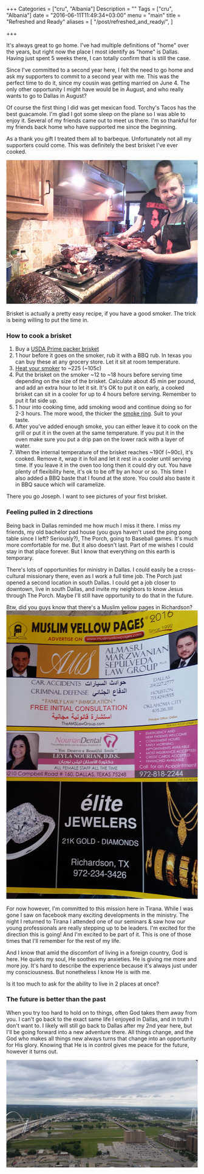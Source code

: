 +++
Categories = ["cru", "Albania"]
Description = ""
Tags = ["cru", "Albania"]
date = "2016-06-11T11:49:34+03:00"
menu = "main"
title = "Refreshed and Ready"
aliases = [
  "/post/refreshed_and_ready/",
]

+++

It's always great to go home.  I've had multiple definitions of "home" over the years, but right now the place I most identify as "home" is Dallas.  Having just spent 5 weeks there, I can totally confirm that is still the case.

Since I've committed to a second year here, I felt the need to go home and ask my supporters to commit to a second year with me.  This was the perfect time to do it, since my cousin was getting married on June 4.  The only other opportunity I might have would be in August, and who really wants to go to Dallas in August?

Of course the first thing I did was get mexican food.  Torchy's Tacos has the best guacamole.  I'm glad I got some sleep on the plane so I was able to enjoy it.  Several of my friends came out to meet us there.  I'm so thankful for my friends back home who have supported me since the beginning.

As a thank you gift I treated them all to barbeque.  Unfortunately not all my supporters could come.  This was definitely the best brisket I've ever cooked.

![Some delicious meat](/images/2016/bbq_06_05_2016.jpg)

Brisket is actually a pretty easy recipe, if you have a good smoker.  The trick is being willing to put the time in.

### How to cook a brisket
1. Buy a [USDA Prime packer brisket](http://www.texasmonthly.com/food/bbq-anatomy-101-know-your-brisket/)
2. 1 hour before it goes on the smoker, rub it with a BBQ rub.  In texas you can buy these at any grocery store.  Let it sit at room temperature.
3. [Heat your smoker](http://www.wikihow.com/Use-a-Charcoal-Smoker) to ~225 (~105c)
4. Put the brisket on the smoker ~12 to ~18 hours before serving time depending on the size of the brisket.  Calculate about 45 min per pound, and add an extra hour to let it sit.  It's OK to put it on early, a cooked brisket can sit in a cooler for up to 4 hours before serving.
Remember to put it fat side up.
5. 1 hour into cooking time, add smoking wood and continue doing so for 2-3 hours.  The more wood, the thicker the [smoke ring](http://bbq.about.com/od/barbecuehelp/g/gsmokering.htm).  Suit to your taste.
6. After you've added enough smoke, you can either leave it to cook on the grill or put it in the oven at the same temperature.  If you put it in the oven make sure you put a drip pan on the lower rack with a layer of water.
7. When the internal temperature of the brisket reaches ~190f (~90c), it's cooked.  Remove it, wrap it in foil and let it rest in a cooler until serving time.  If you leave it in the oven too long then it could dry out.  You have plenty of flexibility here, it's ok to be off by an hour or so.  This time I also added a BBQ baste that I found at the store.  You could also baste it in BBQ sauce which will caramelize.

There you go Joseph.  I want to see pictures of your first brisket.

### Feeling pulled in 2 directions

Being back in Dallas reminded me how much I miss it there.  I miss my friends, my old bachelor pad house (you guys haven't used the ping pong table since I left? Seriously?), The Porch, going to Baseball games.  It's much more comfortable for me.  But it also doesn't last.  Part of me wishes I could stay in that place forever.  But I know that everything on this earth is temporary.

There's lots of opportunities for ministry in Dallas.  I could easily be a cross-cultural missionary there, even as I work a full time job.  The Porch just opened a second location in south Dallas.  I could get a job closer to downtown, live in south Dallas, and invite my neighbors to know Jesus through The Porch.  Maybe I'll still have opportunity to do that in the future.

Btw, did you guys know that there's a Muslim yellow pages in Richardson?
![The muslim yellow pages](/images/2016/muslim_yellow_pages.jpg)

For now however, I'm committed to this mission here in Tirana.  While I was gone I saw on facebook many exciting developments in the ministry.  The night I returned to Tirana I attended one of our seminars & saw how our young professionals are really stepping up to be leaders.  I'm excited for the direction this is going!  And I'm excited to be part of it.  This is one of those times that I'll remember for the rest of my life.

And I know that amid the discomfort of living in a foreign country, God is here.  He quiets my soul, He soothes my anxieties.  He is giving me more and more joy.  It's hard to describe the experience because it's always just under my consciousness.  But nonetheless I know He is with me.

Is it too much to ask for the ability to live in 2 places at once?

### The future is better than the past

When you try too hard to hold on to things, often God takes them away from you.  I can't go back to the exact same life I enjoyed in Dallas, and in truth I don't want to.  I likely will still go back to Dallas after my 2nd year here, but I'll be going forward into a new adventure there.  All things change, and the God who makes all things new always turns that change into an opportunity for His glory.  Knowing that He is in control gives me peace for the future, however it turns out.

![West dallas towards ft worth](/images/2016/west_dallas_towards_ft_worth.jpg)
